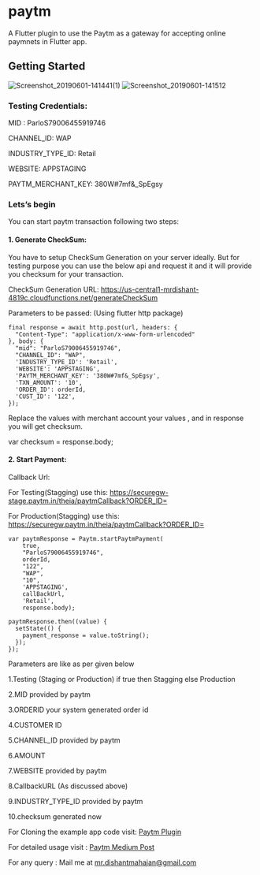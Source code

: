 # paytm

A Flutter plugin to use the Paytm as a gateway for accepting online paymnets in Flutter app. 

## Getting Started

![Screenshot_20190601-141441(1)](https://user-images.githubusercontent.com/25786428/58746425-ad9b7100-847b-11e9-97bd-6d820fb6d03c.jpg)      ![Screenshot_20190601-141512](https://user-images.githubusercontent.com/25786428/58746430-b4c27f00-847b-11e9-88e6-6b1ea4d2b7c1.jpg)


### Testing Credentials:
MID : ParloS79006455919746

CHANNEL_ID: WAP

INDUSTRY_TYPE_ID: Retail

WEBSITE: APPSTAGING

PAYTM_MERCHANT_KEY: 380W#7mf&_SpEgsy

### Lets’s begin

You can start paytm transaction following two steps:

#### 1. Generate CheckSum:

You have to setup CheckSum Generation on your server ideally. But for testing purpose you can use the below api and request it and it will provide you checksum for your transaction.

CheckSum Generation URL: https://us-central1-mrdishant-4819c.cloudfunctions.net/generateCheckSum

Parameters to be passed: (Using flutter http package)


```
final response = await http.post(url, headers: {
  "Content-Type": "application/x-www-form-urlencoded"
}, body: {
  "mid": "ParloS79006455919746",
  "CHANNEL_ID": "WAP",
  'INDUSTRY_TYPE_ID': 'Retail',
  'WEBSITE': 'APPSTAGING',
  'PAYTM_MERCHANT_KEY': '380W#7mf&_SpEgsy',
  'TXN_AMOUNT': '10',
  'ORDER_ID': orderId,
  'CUST_ID': '122',
});
```

Replace the values with merchant account your values , and in response you will get checksum.

var checksum = response.body;

#### 2. Start Payment:

Callback Url:

For Testing(Stagging) use this:
https://securegw-stage.paytm.in/theia/paytmCallback?ORDER_ID=

For Production(Stagging) use this:
https://securegw.paytm.in/theia/paytmCallback?ORDER_ID=

```
var paytmResponse = Paytm.startPaytmPayment(
    true,
    "ParloS79006455919746",
    orderId,
    "122",
    "WAP",
    "10",
    'APPSTAGING',
    callBackUrl,
    'Retail',
    response.body);

paytmResponse.then((value) {
  setState(() {
    payment_response = value.toString();
  });
});
```

Parameters are like as per given below

1.Testing (Staging or Production) if true then Stagging else Production

2.MID provided by paytm

3.ORDERID your system generated order id

4.CUSTOMER ID

5.CHANNEL_ID provided by paytm

6.AMOUNT

7.WEBSITE provided by paytm

8.CallbackURL (As discussed above)

9.INDUSTRY_TYPE_ID provided by paytm

10.checksum generated now

For Cloning the example app code visit:
[Paytm Plugin](https://github.com/mrdishant/Paytm-Flutter-Plugin)

For detailed usage visit :
[Paytm Medium Post](https://medium.com/@mr.dishantmahajan/paytm-plugin-flutter-paytm-4aa144da4fd4)

For any query :
Mail me at mr.dishantmahajan@gmail.com